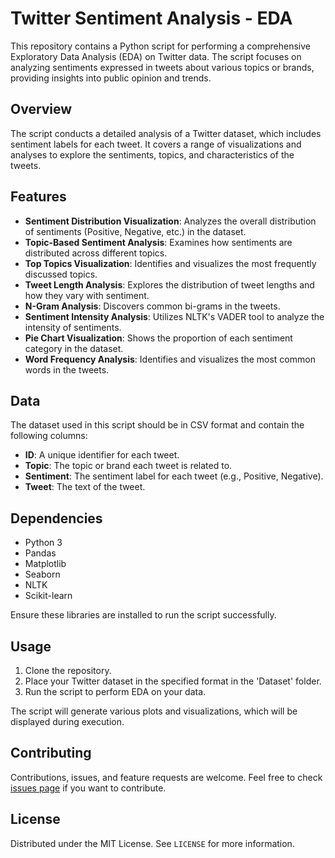 # Twitter Sentiment Analysis - EDA

This repository contains a Python script for performing a comprehensive Exploratory Data Analysis (EDA) on Twitter data. The script focuses on analyzing sentiments expressed in tweets about various topics or brands, providing insights into public opinion and trends.

## Overview

The script conducts a detailed analysis of a Twitter dataset, which includes sentiment labels for each tweet. It covers a range of visualizations and analyses to explore the sentiments, topics, and characteristics of the tweets.

## Features

- **Sentiment Distribution Visualization**: Analyzes the overall distribution of sentiments (Positive, Negative, etc.) in the dataset.
- **Topic-Based Sentiment Analysis**: Examines how sentiments are distributed across different topics.
- **Top Topics Visualization**: Identifies and visualizes the most frequently discussed topics.
- **Tweet Length Analysis**: Explores the distribution of tweet lengths and how they vary with sentiment.
- **N-Gram Analysis**: Discovers common bi-grams in the tweets.
- **Sentiment Intensity Analysis**: Utilizes NLTK's VADER tool to analyze the intensity of sentiments.
- **Pie Chart Visualization**: Shows the proportion of each sentiment category in the dataset.
- **Word Frequency Analysis**: Identifies and visualizes the most common words in the tweets.

## Data

The dataset used in this script should be in CSV format and contain the following columns:

- **ID**: A unique identifier for each tweet.
- **Topic**: The topic or brand each tweet is related to.
- **Sentiment**: The sentiment label for each tweet (e.g., Positive, Negative).
- **Tweet**: The text of the tweet.

## Dependencies

- Python 3
- Pandas
- Matplotlib
- Seaborn
- NLTK
- Scikit-learn

Ensure these libraries are installed to run the script successfully.

## Usage

1. Clone the repository.
2. Place your Twitter dataset in the specified format in the 'Dataset' folder.
3. Run the script to perform EDA on your data.

The script will generate various plots and visualizations, which will be displayed during execution.

## Contributing

Contributions, issues, and feature requests are welcome. Feel free to check [issues page](#) if you want to contribute.

## License

Distributed under the MIT License. See `LICENSE` for more information.
